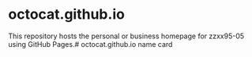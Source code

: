 # octocat.github.io

This repository hosts the personal or business homepage for zzxx95-05 using GitHub Pages.# octocat.github.io
name card
